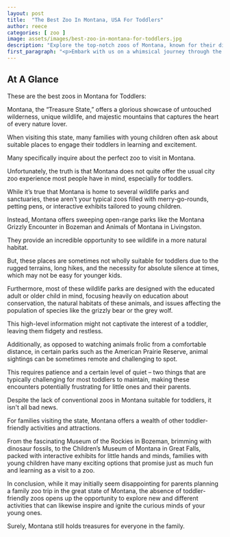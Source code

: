 ```yaml
---
layout: post
title:  "The Best Zoo In Montana, USA For Toddlers"
author: reece
categories: [ zoo ]
image: assets/images/best-zoo-in-montana-for-toddlers.jpg
description: "Explore the top-notch zoos of Montana, known for their diverse wildlife, engaging exhibits and education programs. This article serves as your guide to the best wildlife experiences in Montana."
first_paragraph: "<p>Embark with us on a whimsical journey through the wild and wonderful world of Montana's top-notch zoos, where toddlers are not just welcome but celebrated.</p><p>These sanctuaries offer tiny explorers an exciting glimpse into the natural world that not only captivates their curiosities but also educates them through interactive and safe encounters with diverse wildlife.</p><p>Our carefully constructed guide sheds light on the best zoos in the state of Montana, ones tailored to engage little ones with unique features, fun festivities and immersive experiences they will cherish throughout their childhood.</p><p>So strap those little adventurers in and follow in the footprints of the majestic animals that call Big Sky Country their home.</p>"
---
```


## At A Glance

These are the best zoos in Montana for Toddlers:

Montana, the “Treasure State,” offers a glorious showcase of untouched wilderness, unique wildlife, and majestic mountains that captures the heart of every nature lover. 

When visiting this state, many families with young children often ask about suitable places to engage their toddlers in learning and excitement. 

Many specifically inquire about the perfect zoo to visit in Montana. 

Unfortunately, the truth is that Montana does not quite offer the usual city zoo experience most people have in mind, especially for toddlers. 



While it’s true that Montana is home to several wildlife parks and sanctuaries, these aren't your typical zoos filled with merry-go-rounds, petting pens, or interactive exhibits tailored to young children. 

Instead, Montana offers sweeping open-range parks like the Montana Grizzly Encounter in Bozeman and Animals of Montana in Livingston. 

They provide an incredible opportunity to see wildlife in a more natural habitat. 

But, these places are sometimes not wholly suitable for toddlers due to the rugged terrains, long hikes, and the necessity for absolute silence at times, which may not be easy for younger kids. 



Furthermore, most of these wildlife parks are designed with the educated adult or older child in mind, focusing heavily on education about conservation, the natural habitats of these animals, and issues affecting the population of species like the grizzly bear or the grey wolf. 

This high-level information might not captivate the interest of a toddler, leaving them fidgety and restless. 



Additionally, as opposed to watching animals frolic from a comfortable distance, in certain parks such as the American Prairie Reserve, animal sightings can be sometimes remote and challenging to spot. 

This requires patience and a certain level of quiet – two things that are typically challenging for most toddlers to maintain, making these encounters potentially frustrating for little ones and their parents. 



Despite the lack of conventional zoos in Montana suitable for toddlers, it isn't all bad news. 

For families visiting the state, Montana offers a wealth of other toddler-friendly activities and attractions. 

From the fascinating Museum of the Rockies in Bozeman, brimming with dinosaur fossils, to the Children’s Museum of Montana in Great Falls, packed with interactive exhibits for little hands and minds, families with young children have many exciting options that promise just as much fun and learning as a visit to a zoo. 



In conclusion, while it may initially seem disappointing for parents planning a family zoo trip in the great state of Montana, the absence of toddler-friendly zoos opens up the opportunity to explore new and different activities that can likewise inspire and ignite the curious minds of your young ones. 

Surely, Montana still holds treasures for everyone in the family.